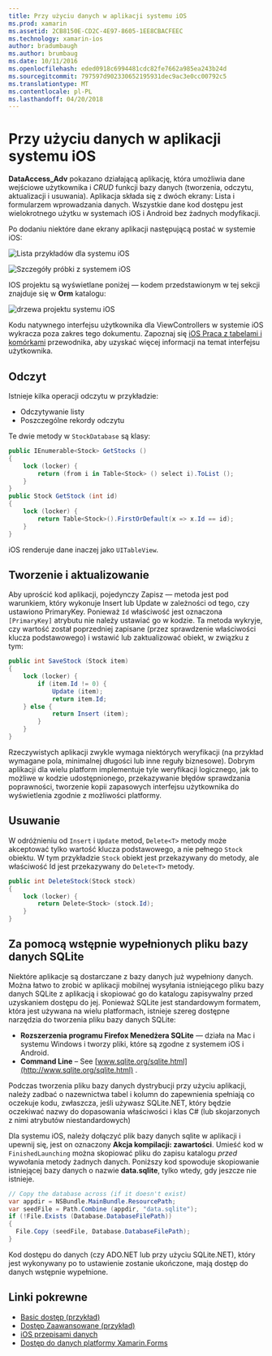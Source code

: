 ```yaml
---
title: Przy użyciu danych w aplikacji systemu iOS
ms.prod: xamarin
ms.assetid: 2CB8150E-CD2C-4E97-8605-1EE8CBACFEEC
ms.technology: xamarin-ios
author: bradumbaugh
ms.author: brumbaug
ms.date: 10/11/2016
ms.openlocfilehash: eded0918c6994481cdc82fe7662a985ea243b24d
ms.sourcegitcommit: 797597d902330652195931dec9ac3e0cc00792c5
ms.translationtype: MT
ms.contentlocale: pl-PL
ms.lasthandoff: 04/20/2018
---
```

# <a name="using-data-in-an-ios-app"></a>Przy użyciu danych w aplikacji systemu iOS

**DataAccess_Adv** pokazano działającą aplikację, która umożliwia dane wejściowe użytkownika i *CRUD* funkcji bazy danych (tworzenia, odczytu, aktualizacji i usuwania). Aplikacja składa się z dwóch ekrany: Lista i formularzem wprowadzania danych. Wszystkie dane kod dostępu jest wielokrotnego użytku w systemach iOS i Android bez żadnych modyfikacji.

Po dodaniu niektóre dane ekrany aplikacji następującą postać w systemie iOS:

 ![](using-data-in-an-app-images/image9.png "Lista przykładów dla systemu iOS")

 ![](using-data-in-an-app-images/image10.png "Szczegóły próbki z systemem iOS")

IOS projektu są wyświetlane poniżej — kodem przedstawionym w tej sekcji znajduje się w **Orm** katalogu:

 ![](using-data-in-an-app-images/image13.png "drzewa projektu systemu iOS")

Kodu natywnego interfejsu użytkownika dla ViewControllers w systemie iOS wykracza poza zakres tego dokumentu.
Zapoznaj się [iOS Praca z tabelami i komórkami](~/ios/user-interface/controls/tables/index.md) przewodnika, aby uzyskać więcej informacji na temat interfejsu użytkownika.

## <a name="read"></a>Odczyt

Istnieje kilka operacji odczytu w przykładzie:

-  Odczytywanie listy
-  Poszczególne rekordy odczytu


Te dwie metody w `StockDatabase` są klasy:

```csharp
public IEnumerable<Stock> GetStocks ()
{
    lock (locker) {
        return (from i in Table<Stock> () select i).ToList ();
    }
}
public Stock GetStock (int id)
{
    lock (locker) {
        return Table<Stock>().FirstOrDefault(x => x.Id == id);
    }
}
```

iOS renderuje dane inaczej jako `UITableView`.

## <a name="create-and-update"></a>Tworzenie i aktualizowanie

Aby uprościć kod aplikacji, pojedynczy Zapisz — metoda jest pod warunkiem, który wykonuje Insert lub Update w zależności od tego, czy ustawiono PrimaryKey. Ponieważ `Id` właściwość jest oznaczona `[PrimaryKey]` atrybutu nie należy ustawiać go w kodzie.
Ta metoda wykryje, czy wartość został poprzedniej zapisane (przez sprawdzenie właściwości klucza podstawowego) i wstawić lub zaktualizować obiekt, w związku z tym:

```csharp
public int SaveStock (Stock item)
{
    lock (locker) {
        if (item.Id != 0) {
            Update (item);
            return item.Id;
    } else {
            return Insert (item);
        }
    }
}
```



Rzeczywistych aplikacji zwykle wymaga niektórych weryfikacji (na przykład wymagane pola, minimalnej długości lub inne reguły biznesowe).
Dobrym aplikacji dla wielu platform implementuje tyle weryfikacji logicznego, jak to możliwe w kodzie udostępnionego, przekazywanie błędów sprawdzania poprawności, tworzenie kopii zapasowych interfejsu użytkownika do wyświetlenia zgodnie z możliwości platformy.

## <a name="delete"></a>Usuwanie

W odróżnieniu od `Insert` i `Update` metod, `Delete<T>` metody może akceptować tylko wartość klucza podstawowego, a nie pełnego `Stock` obiektu.
W tym przykładzie `Stock` obiekt jest przekazywany do metody, ale właściwość Id jest przekazywany do `Delete<T>` metody.

```csharp
public int DeleteStock(Stock stock)
{
    lock (locker) {
        return Delete<Stock> (stock.Id);
    }
}
```

## <a name="using-a-pre-populated-sqlite-database-file"></a>Za pomocą wstępnie wypełnionych pliku bazy danych SQLite

Niektóre aplikacje są dostarczane z bazy danych już wypełniony danych.
Można łatwo to zrobić w aplikacji mobilnej wysyłania istniejącego pliku bazy danych SQLite z aplikacją i skopiować go do katalogu zapisywalny przed uzyskaniem dostępu do jej. Ponieważ SQLite jest standardowym formatem, która jest używana na wielu platformach, istnieje szereg dostępne narzędzia do tworzenia pliku bazy danych SQLite:

-  **Rozszerzenia programu Firefox Menedżera SQLite** — działa na Mac i systemu Windows i tworzy pliki, które są zgodne z systemem iOS i Android.
-  **Command Line** – See  [www.sqlite.org/sqlite.html](http://www.sqlite.org/sqlite.html) .


Podczas tworzenia pliku bazy danych dystrybucji przy użyciu aplikacji, należy zadbać o nazewnictwa tabel i kolumn do zapewnienia spełniają co oczekuje kodu, zwłaszcza, jeśli używasz SQLite.NET, który będzie oczekiwać nazwy do dopasowania właściwości i klas C# (lub skojarzonych z nimi atrybutów niestandardowych)

Dla systemu iOS, należy dołączyć plik bazy danych sqlite w aplikacji i upewnij się, jest on oznaczony **Akcja kompilacji: zawartości**. Umieść kod w `FinishedLaunching` można skopiować pliku do zapisu katalogu *przed* wywołania metody żadnych danych. Poniższy kod spowoduje skopiowanie istniejącej bazy danych o nazwie **data.sqlite**, tylko wtedy, gdy jeszcze nie istnieje.

```csharp
// Copy the database across (if it doesn't exist)
var appdir = NSBundle.MainBundle.ResourcePath;
var seedFile = Path.Combine (appdir, "data.sqlite");
if (!File.Exists (Database.DatabaseFilePath))
{
  File.Copy (seedFile, Database.DatabaseFilePath);
}
```

Kod dostępu do danych (czy ADO.NET lub przy użyciu SQLite.NET), który jest wykonywany po to ustawienie zostanie ukończone, mają dostęp do danych wstępnie wypełnione.


## <a name="related-links"></a>Linki pokrewne

- [Basic dostęp (przykład)](https://github.com/xamarin/mobile-samples/tree/master/DataAccess/Basic)
- [Dostęp Zaawansowane (przykład)](https://github.com/xamarin/mobile-samples/tree/master/DataAccess/Advanced)
- [iOS przepisami danych](https://developer.xamarin.com/recipes/ios/data/sqlite/)
- [Dostęp do danych platformy Xamarin.Forms](~/xamarin-forms/app-fundamentals/databases.md)
